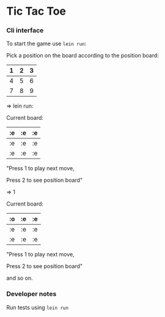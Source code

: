 # Tic Tac Toe 
### Cli interface 

To start the game use `lein run`: 

Pick a position on the board according to the position board:

| 1   | 2   | 3   |
|-----|-----|-----|
 | 4   | 5   | 6   |
| 7   | 8   | 9   | 

=> lein run: 

Current board:

| :e  | :e  | :e  |
|-----|-----|-----|
| :e  | :e  | :e  |
| :e  | :e  | :e  | 

"Press 1 to play next move, 

Press 2 to see position board"


=> 1 

Current board:

| :o  | :e  | :e  |
|-----|-----|-----|
| :e  | :e  | :e  |
| :e  | :e  | :e  | 

"Press 1 to play next move,

Press 2 to see position board"

and so on. 

### Developer notes

Run tests using `lein run`